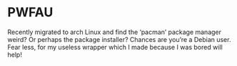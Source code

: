 # PWFAU
Recently migrated to arch Linux and find the ‘pacman’ package manager weird? Or perhaps the package installer? Chances are you’re a Debian user. Fear less, for my useless wrapper which I made because I was bored will help! 
